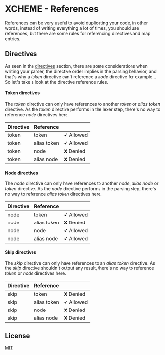 # XCHEME - References

References can be very useful to avoid duplicating your code, in other words, instead of writing everything a lot of times, you should use references, but there are some rules for referencing directives and map entries.

## Directives

As seen in the [directives](./directives.md) section, there are some considerations when writing your parser, the directive order implies in the parsing behavior, and that's why a _token_ directive can't reference a _node_ directive for example... So let's take a look at the directive reference rules.

#### Token directives

The _token_ directive can only have references to another _token_ or _alias token_ directive. As the _token_ directive performs in the lexer step, there's no way to reference _node_ directives here.

| Directive | Reference   |           |
| --------- | ----------- | --------- |
| token     | token       | ✔ Allowed |
| token     | alias token | ✔ Allowed |
| token     | node        | ❌ Denied |
| token     | alias node  | ❌ Denied |

#### Node directives

The _node_ directive can only have references to another _node_, _alias node_ or _token_ directive. As the _node_ directive performs in the parsing step, there's no way to reference _alias token_ directives here.

| Directive | Reference   |           |
| --------- | ----------- | --------- |
| node      | token       | ✔ Allowed |
| node      | alias token | ❌ Denied |
| node      | node        | ✔ Allowed |
| node      | alias node  | ✔ Allowed |

#### Skip directives

The _skip_ directive can only have references to an _alias token_ directive. As the _skip_ directive shouldn't output any result, there's no way to reference _token_ or _node_ directives here.

| Directive | Reference   |           |
| --------- | ----------- | --------- |
| skip      | token       | ❌ Denied |
| skip      | alias token | ✔ Allowed |
| skip      | node        | ❌ Denied |
| skip      | alias node  | ❌ Denied |

## License

[MIT](https://balmante.eti.br)
